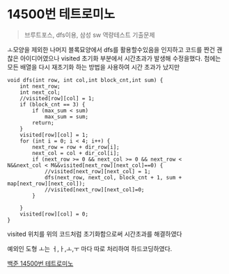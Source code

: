 # 14500번 테트로미노

> 브루트포스, dfs이용, 삼성 sw 역량테스트 기출문제

ㅗ모양을 제외한 나머지 블록묘양에서 dfs를 활용할수있음을 인지하고 코드를 
짠건 괜찮은 아이디어였으나 visited 초기화 부분에서 시간초과가 발생해 
수정을했다. 첨에는 모든 배열을 다시 재초기화 하는 방법을 사용하여 시간 
초과가 났지만 

~~~
void dfs(int row, int col,int block_cnt,int sum) {
	int next_row;
	int next_col;
	//visited[row][col] = 1;
	if (block_cnt == 3) {
		if (max_sum < sum)
			max_sum = sum;
		return;
	}
	visited[row][col] = 1;
	for (int i = 0; i < 4; i++) {
		next_row = row + dir_row[i];
		next_col = col + dir_col[i];
		if (next_row >= 0 && next_col >= 0 && next_row < 
N&&next_col < M&&visited[next_row][next_col]==0) {
			//visited[next_row][next_col] = 1;
			dfs(next_row, next_col, block_cnt + 1, sum + 
map[next_row][next_col]);
			//visited[next_row][next_col]=0;
		}
		
	}
	visited[row][col] = 0;
}
~~~
visited 위치를 위의 코드처럼 초기화함으로써 시간초과를 해결하였다

예외인 도형 ㅗ는 ㅓ,ㅏ,ㅗ,ㅜ 마다 따로 처리하여 하드코딩하였다.

[백준 14500번 테트로미노](https://www.acmicpc.net/problem/14500)
